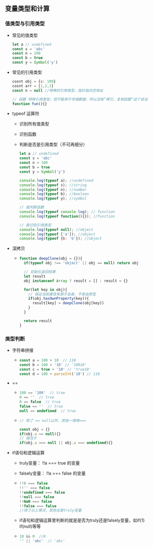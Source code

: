 ## 变量类型和计算

### 值类型与引用类型

+ 常见的值类型

  ```js
  let a // undefined
  const s = 'abc'
  const n = 100
  const b = true
  const y = Symbol('y')
  ```

+ 常见的引用类型

  ```js
  cosnt obj = {x: 100}
  cosnt arr = [1,2,3]
  const n = null //特殊的引用类型，指针指向空地址
  
  // 函数 特殊引用类型，但不能用于存储数据，所以没有“拷贝、复制函数”这个说法
  function fun(){}
  ```

+ typeof 运算符

  + 识别所有值类型

  + 识别函数

  + 判断是否是引用类型（不可再细分）

    ```js
    let a // undefined
    const s = 'abc'
    const n = 100
    const b = true
    const y = Symbol('y')
    
    console.log(typeof a); //undefined
    console.log(typeof s); //string
    console.log(typeof n); //number
    console.log(typeof b); //boolean
    console.log(typeof y); //symbol
    ```

    ```js
    // 能判断函数
    console.log(typeof console.log); // function
    console.log(typeof function(){}); //function
    
    // 能识别引用类型
    console.log(typeof null); //object
    console.log(typeof ['a']); //object
    console.log(typeof {b: 'b'}); //object
    ```

    

+ 深拷贝

  + ```js
    function deepClone(obj = {}){
      if(typeof obj !== 'object' || obj == null) return obj
    
      // 初始化返回结果
      let result
      obj instanceof Array ? result = [] : result = {}
    
      for(let key in obj){
        // 保证当前属性来源于自身，不来自原型
        if(obj.hasOwnProperty(key)){
          result[key] = deepClone(obj[key]) 
        }
      }
    
      return result
    }
    ```




### 类型判断

+ 字符串拼接 

  + ```js
    const a = 100 + 10  // 110
    const b = 100 + '10' // '10010'  
    const c = true + '10' // 'true10'
    const d = 100 + parseInt('10') // 110
    ```

+ ==

  + ```js
    100 == '100'  // true
    0 == ''  // true
    0 == false  // true
    false == ''  // true
    null == undefined  // true
    ```

  + ```js
    // 除了 == null以外，其他一律用===
    
    const obj = {}
    if(obj.a == null){}
    // 相当于
    if(obj.a === null || obj.a === undefined){}
    ```

+ if语句和逻辑运算

  + truly变量： !!a === true 的变量

  + falsely变量： !!a === false 的变量

  + ```js
    !!0 === false
    !!'' === false
    !!undefined === false
    !!null === false
    !!NaN === false
    !!false === false
    //除了以上情况，其他全是truly变量
    ```

  + if语句和逻辑运算里判断的就是是否为truly还是falsely变量，如if(1)  if(null)等等

  + ```js
    10 && 0  //0
    '' || 'abc'  // 'abc'
    ```

